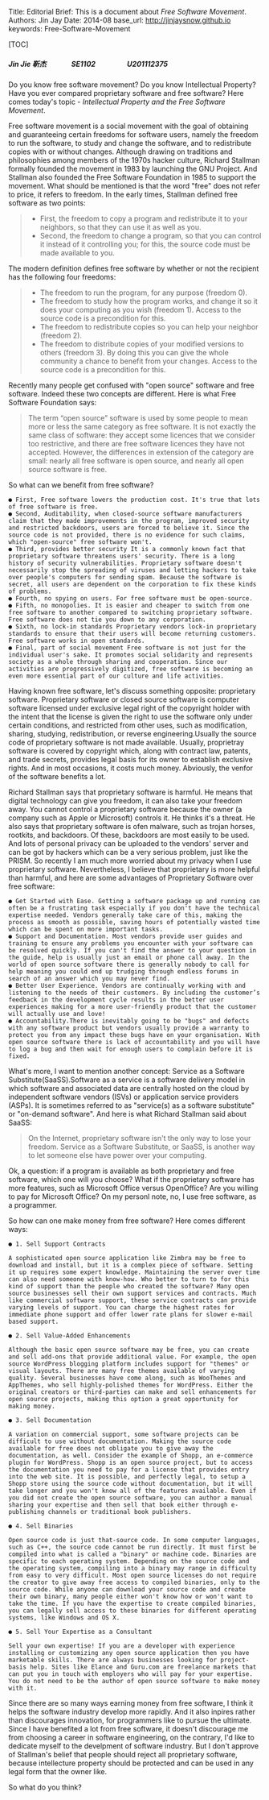 Title: 	 Editorial
Brief:   This is a document about *Free Software Movement*.
Authors: Jin Jay
Date:    2014-08
base_url: http://jinjaysnow.github.io
keywords: Free-Software-Movement

[TOC]
##### Jin Jie 靳杰 &nbsp;&nbsp;&nbsp;&nbsp;&nbsp;&nbsp;&nbsp;&nbsp;&nbsp;&nbsp;&nbsp;&nbsp;&nbsp;&nbsp;SE1102&nbsp;&nbsp;&nbsp;&nbsp;&nbsp;&nbsp;&nbsp;&nbsp;&nbsp;&nbsp;&nbsp;&nbsp;&nbsp;&nbsp;&nbsp;&nbsp;&nbsp;&nbsp;&nbsp;U201112375
Do you know free software movement? Do you know Intellectual Property? Have you ever compared proprietary software and free software? Here comes today's topic - *Intellectual Property and the Free Software Movement*.

Free software movement is a social movement with the goal of obtaining and guaranteeing certain freedoms for software users, namely the freedom to run the software, to study and change the software, and to redistribute copies with or without changes. Although drawing on traditions and philosophies among members of the 1970s hacker culture, Richard Stallman formally founded the movement in 1983 by launching the GNU Project. And Stallman also founded the Free Software Foundation in 1985 to support the movement. What should be mentioned is that the word "free" does not refer to price, it refers to freedom. In the early times, Stallman defined free software as two points: 

> - First, the freedom to copy a program and redistribute it to your neighbors, so that they can use it as well as you. 
> - Second, the freedom to change a program, so that you can control it instead of it controlling you; for this, the source code must be made available to you. 

The modern definition defines free software by whether or not the recipient has the following four freedoms:
> - The freedom to run the program, for any purpose (freedom 0).
> - The freedom to study how the program works, and change it so it does your computing as you wish (freedom 1). Access to the source code is a precondition for this.
> - The freedom to redistribute copies so you can help your neighbor (freedom 2).
> - The freedom to distribute copies of your modified versions to others (freedom 3). By doing this you can give the whole community a chance to benefit from your changes. Access to the source code is a precondition for this.

Recently many people get confused with "open source" software and free software. Indeed these two concepts are different. Here is what Free Software Foundation says:

> The term “open source” software is used by some people to mean more or less the same category as free software. It is not exactly the same class of software: they accept some licences that we consider too restrictive, and there are free software licences they have not accepted. However, the differences in extension of the category are small: nearly all free software is open source, and nearly all open source software is free.

So what can we benefit from free software?

```
● First, Free software lowers the production cost. It's true that lots of free software is free. 
● Second, Auditability, when closed-source software manufacturers claim that they made improvements in the program, improved security and restricted backdoors, users are forced to believe it. Since the source code is not provided, there is no evidence for such claims, which "open-source" free software won't. 
● Third, provides better security It is a commonly known fact that proprietary software threatens users' security. There is a long history of security vulnerabilities. Proprietary software doesn't necessarily stop the spreading of viruses and letting hackers to take over people's computers for sending spam. Because the software is secret, all users are dependent on the corporation to fix these kinds of problems. 
● Fourth, no spying on users. For free software must be open-source.
● Fifth, no monopolies. It is easier and cheaper to switch from one free software to another compared to switching proprietary software. Free software does not tie you down to any corporation.
● Sixth, no lock-in standards Proprietary vendors lock-in proprietary standards to ensure that their users will become returning customers. Free software works in open standards.
● Final, part of social movement Free software is not just for the individual user's sake. It promotes social solidarity and represents society as a whole through sharing and cooperation. Since our activities are progressively digitized, free software is becoming an even more essential part of our culture and life activities.
```

Having known free software, let's discuss something opposite: proprietary software. Proprietary software or closed source software is computer software licensed under exclusive legal right of the copyright holder with the intent that the license is given the right to use the software only under certain conditions, and restricted from other uses, such as modification, sharing, studying, redistribution, or reverse engineering.Usually the source code of proprietary software is not made available. Usually, proprietray software is covered by copyright which, along with contract law, patents, and trade secrets, provides legal basis for its owner to establish exclusive rights. And in most occasions, it costs much money. Abviously, the venfor of the software benefits a lot.

Richard Stallman says that proprietary software is harmful. He means that digital technology can give you freedom, it can also take your freedom away. You cannot control a proprietary software because the owner (a company such as Apple or Microsoft) controls it. He thinks it's a threat. He also says that proprietary software is ofen malware, such as trojan horses, rootkits, and backdoors. Of these, backdoors are most easily to be used. And lots of personal privacy can be uploaded to the vendors' server and can be got by hackers which can be a very serious problem, just like the PRISM. So recently I am much more worried about my privacy when I use proprietary software. Nevertheless, I believe that proprietary is more helpful than harmful, and here are some advantages of Proprietary Software over free software:

```
● Get Started with Ease. Getting a software package up and running can often be a frustrating task especially if you don't have the technical expertise needed. Vendors generally take care of this, making the process as smooth as possible, saving hours of potentially wasted time which can be spent on more important tasks.
● Support and Documentation. Most vendors provide user guides and training to ensure any problems you encounter with your software can be resolved quickly. If you can't find the answer to your question in the guide, help is usually just an email or phone call away. In the world of open source software there is generally nobody to call for help meaning you could end up trudging through endless forums in search of an answer which you may never find.
● Better User Experience. Vendors are continually working with and listening to the needs of their customers. By including the customer’s feedback in the development cycle results in the better user experiences making for a more user-friendly product that the customer will actually use and love!
● Accountability.There is inevitably going to be "bugs" and defects with any software product but vendors usually provide a warranty to protect you from any impact these bugs have on your organisation. With open source software there is lack of accountability and you will have to log a bug and then wait for enough users to complain before it is fixed.
```
What's more, I want to mention another concept: Service as a Software Substitute(SaaSS).Software as a service is a software delivery model in which software and associated data are centrally hosted on the cloud by independent software vendors (ISVs) or application service providers (ASPs). It is sometimes referred to as "service(s) as a software substitute" or "on-demand software". And here is what Richard Stallman said about SaaSS:

> On the Internet, proprietary software isn't the only way to lose your freedom. Service as a Software Substitute, or SaaSS, is another way to let someone else have power over your computing.

Ok, a question: if a program is available as both proprietary and free software, which one will you choose? What if the proprietary software has more features, such as Microsoft Office versus OpenOffice? Are you willing to pay for Microsoft Office? On my personl note, no, I use free software, as a programmer. 

So how can one make money from free software? Here comes different ways:
```
● 1. Sell Support Contracts 

A sophisticated open source application like Zimbra may be free to download and install, but it is a complex piece of software. Setting it up requires some expert knowledge. Maintaining the server over time can also need someone with know-how. Who better to turn to for this kind of support than the people who created the software? Many open source businesses sell their own support services and contracts. Much like commercial software support, these service contracts can provide varying levels of support. You can charge the highest rates for immediate phone support and offer lower rate plans for slower e-mail based support.

● 2. Sell Value-Added Enhancements

Although the basic open source software may be free, you can create and sell add-ons that provide additional value. For example, the open source WordPress blogging platform includes support for "themes" or visual layouts. There are many free themes available of varying quality. Several businesses have come along, such as WooThemes and AppThemes, who sell highly-polished themes for WordPress. Either the original creators or third-parties can make and sell enhancements for open source projects, making this option a great opportunity for making money.

● 3. Sell Documentation

A variation on commercial support, some software projects can be difficult to use without documentation. Making the source code available for free does not obligate you to give away the documentation, as well. Consider the example of Shopp, an e-commerce plugin for WordPress. Shopp is an open source project, but to access the documentation you need to pay for a license that provides entry into the web site. It is possible, and perfectly legal, to setup a Shopp store using the source code without documentation, but it will take longer and you won't know all of the features available. Even if you did not create the open source software, you can author a manual sharing your expertise and then sell that book either through e-publishing channels or traditional book publishers.

● 4. Sell Binaries

Open source code is just that-source code. In some computer languages, such as C++, the source code cannot be run directly. It must first be compiled into what is called a "binary" or machine code. Binaries are specific to each operating system. Depending on the source code and the operating system, compiling into a binary may range in difficulty from easy to very difficult. Most open source licenses do not require the creator to give away free access to compiled binaries, only to the source code. While anyone can download your source code and create their own binary, many people either won't know how or won't want to take the time. If you have the expertise to create compiled binaries, you can legally sell access to these binaries for different operating systems, like Windows and OS X.

● 5. Sell Your Expertise as a Consultant

Sell your own expertise! If you are a developer with experience installing or customizing any open source application then you have marketable skills. There are always businesses looking for project-basis help. Sites like Elance and Guru.com are freelance markets that can put you in touch with employers who will pay for your expertise. You do not need to be the author of open source software to make money with it.
```
Since there are so many ways earning money from free software, I think it helps the software industry develop more rapidly. And it also inpires rather than discourages innovation, for programmers like to pursue the ultimate. Since I have benefited a lot from free software, it doesn't discourage me from choosing a career in software engineering, on the contrary, I'd like to dedicate myself to the develpment of software industry. But I don't approve of Stallman's belief that people should reject all proprietary software, because intellecture property should be protected and can be used in any legal form that the owner like.

So what do you think?
